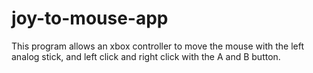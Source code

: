 # joy-to-mouse-app
 This program allows an xbox controller to move the mouse with the left analog stick, and left click and right click with the A and B button.
